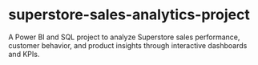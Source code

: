 # superstore-sales-analytics-project
A Power BI and SQL project to analyze Superstore sales performance, customer behavior, and product insights through interactive dashboards and KPIs.
